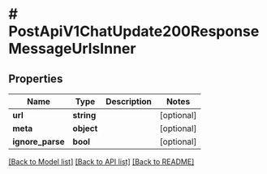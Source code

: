 # # PostApiV1ChatUpdate200ResponseMessageUrlsInner

## Properties

Name | Type | Description | Notes
------------ | ------------- | ------------- | -------------
**url** | **string** |  | [optional]
**meta** | **object** |  | [optional]
**ignore_parse** | **bool** |  | [optional]

[[Back to Model list]](../../README.md#models) [[Back to API list]](../../README.md#endpoints) [[Back to README]](../../README.md)
